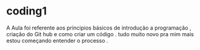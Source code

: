 # coding1
A Aula foi referente aos principios básicos de introdução a programação , criação do Git hub e como criar um código .
tudo muito novo pra mim mais estou começando entender o processo .
